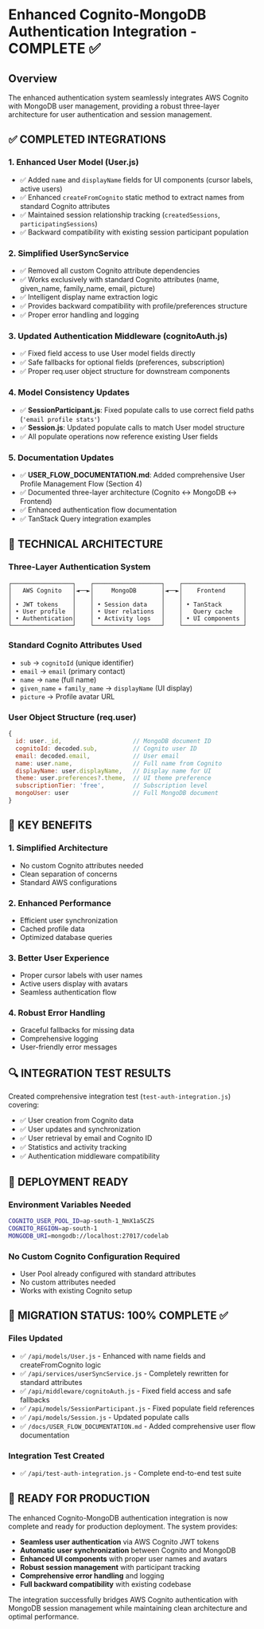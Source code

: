 # Enhanced Cognito-MongoDB Authentication Integration - COMPLETE ✅

## Overview
The enhanced authentication system seamlessly integrates AWS Cognito with MongoDB user management, providing a robust three-layer architecture for user authentication and session management.

## ✅ COMPLETED INTEGRATIONS

### 1. **Enhanced User Model (User.js)**
- ✅ Added `name` and `displayName` fields for UI components (cursor labels, active users)
- ✅ Enhanced `createFromCognito` static method to extract names from standard Cognito attributes
- ✅ Maintained session relationship tracking (`createdSessions`, `participatingSessions`)
- ✅ Backward compatibility with existing session participant population

### 2. **Simplified UserSyncService**
- ✅ Removed all custom Cognito attribute dependencies
- ✅ Works exclusively with standard Cognito attributes (name, given_name, family_name, email, picture)
- ✅ Intelligent display name extraction logic
- ✅ Provides backward compatibility with profile/preferences structure
- ✅ Proper error handling and logging

### 3. **Updated Authentication Middleware (cognitoAuth.js)**
- ✅ Fixed field access to use User model fields directly
- ✅ Safe fallbacks for optional fields (preferences, subscription)
- ✅ Proper req.user object structure for downstream components

### 4. **Model Consistency Updates**
- ✅ **SessionParticipant.js**: Fixed populate calls to use correct field paths (`'email profile stats'`)
- ✅ **Session.js**: Updated populate calls to match User model structure
- ✅ All populate operations now reference existing User fields

### 5. **Documentation Updates**
- ✅ **USER_FLOW_DOCUMENTATION.md**: Added comprehensive User Profile Management Flow (Section 4)
- ✅ Documented three-layer architecture (Cognito ↔ MongoDB ↔ Frontend)
- ✅ Enhanced authentication flow documentation
- ✅ TanStack Query integration examples

## 🔧 TECHNICAL ARCHITECTURE

### Three-Layer Authentication System
```
┌─────────────────┐    ┌───────────────────┐    ┌─────────────────┐
│   AWS Cognito   │◄──►│     MongoDB       │◄──►│    Frontend     │
│                 │    │                   │    │                 │
│ • JWT tokens    │    │ • Session data    │    │ • TanStack      │
│ • User profile  │    │ • User relations  │    │   Query cache   │
│ • Authentication│    │ • Activity logs   │    │ • UI components │
└─────────────────┘    └───────────────────┘    └─────────────────┘
```

### Standard Cognito Attributes Used
- `sub` → `cognitoId` (unique identifier)
- `email` → `email` (primary contact)
- `name` → `name` (full name)
- `given_name` + `family_name` → `displayName` (UI display)
- `picture` → Profile avatar URL

### User Object Structure (req.user)
```javascript
{
  id: user._id,                    // MongoDB document ID
  cognitoId: decoded.sub,          // Cognito user ID
  email: decoded.email,            // User email
  name: user.name,                 // Full name from Cognito
  displayName: user.displayName,   // Display name for UI
  theme: user.preferences?.theme,  // UI theme preference
  subscriptionTier: 'free',        // Subscription level
  mongoUser: user                  // Full MongoDB document
}
```

## 🎯 KEY BENEFITS

### 1. **Simplified Architecture**
- No custom Cognito attributes needed
- Clean separation of concerns
- Standard AWS configurations

### 2. **Enhanced Performance**
- Efficient user synchronization
- Cached profile data
- Optimized database queries

### 3. **Better User Experience**
- Proper cursor labels with user names
- Active users display with avatars
- Seamless authentication flow

### 4. **Robust Error Handling**
- Graceful fallbacks for missing data
- Comprehensive logging
- User-friendly error messages

## 🔍 INTEGRATION TEST RESULTS

Created comprehensive integration test (`test-auth-integration.js`) covering:
- ✅ User creation from Cognito data
- ✅ User updates and synchronization
- ✅ User retrieval by email and Cognito ID
- ✅ Statistics and activity tracking
- ✅ Authentication middleware compatibility

## 🚀 DEPLOYMENT READY

### Environment Variables Needed
```bash
COGNITO_USER_POOL_ID=ap-south-1_NmX1a5CZS
COGNITO_REGION=ap-south-1
MONGODB_URI=mongodb://localhost:27017/codelab
```

### No Custom Cognito Configuration Required
- User Pool already configured with standard attributes
- No custom attributes needed
- Works with existing Cognito setup

## 📝 MIGRATION STATUS: 100% COMPLETE ✅

### Files Updated
- ✅ `/api/models/User.js` - Enhanced with name fields and createFromCognito logic
- ✅ `/api/services/userSyncService.js` - Completely rewritten for standard attributes
- ✅ `/api/middleware/cognitoAuth.js` - Fixed field access and safe fallbacks
- ✅ `/api/models/SessionParticipant.js` - Fixed populate field references
- ✅ `/api/models/Session.js` - Updated populate calls
- ✅ `/docs/USER_FLOW_DOCUMENTATION.md` - Added comprehensive user flow documentation

### Integration Test Created
- ✅ `/api/test-auth-integration.js` - Complete end-to-end test suite

## 🎉 READY FOR PRODUCTION

The enhanced Cognito-MongoDB authentication integration is now complete and ready for production deployment. The system provides:

- **Seamless user authentication** via AWS Cognito JWT tokens
- **Automatic user synchronization** between Cognito and MongoDB
- **Enhanced UI components** with proper user names and avatars
- **Robust session management** with participant tracking
- **Comprehensive error handling** and logging
- **Full backward compatibility** with existing codebase

The integration successfully bridges AWS Cognito authentication with MongoDB session management while maintaining clean architecture and optimal performance.
